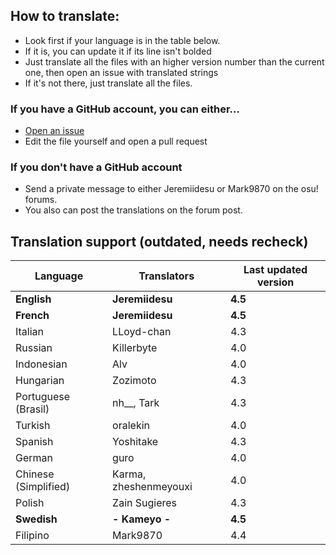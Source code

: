 ## How to translate:
* Look first if your language is in the table below.
* If it is, you can update it if its line isn't bolded
* Just translate all the files with an higher version number than the current one, then open an issue with translated strings
* If it's not there, just translate all the files. 

### If you have a GitHub account, you can either...
* [Open an issue](https://github.com/Jeremiidesu/osu-rank/issues)
* Edit the file yourself and open a pull request

### If you don't have a GitHub account
* Send a private message to either Jeremiidesu or Mark9870 on the osu! forums. 
* You also can post the translations on the forum post.

## Translation support (outdated, needs recheck)

| Language               | Translators           | Last updated version |
|------------------------|-----------------------|----------------------|
| **English**            | **Jeremiidesu**       | **4.5**              |
| **French**             | **Jeremiidesu**       | **4.5**              |
| Italian                | LLoyd-chan            | 4.3                  |
| Russian                | Killerbyte            | 4.0                  |
| Indonesian             | Alv                   | 4.0                  |
| Hungarian              | Zozimoto              | 4.3                  |
| Portuguese (Brasil)    | nh__, Tark            | 4.3                  |
| Turkish                | oralekin              | 4.0                  |
| Spanish                | Yoshitake             | 4.3                  |
| German                 | guro                  | 4.0                  |
| Chinese (Simplified)   | Karma, zheshenmeyouxi | 4.0                  |
| Polish                 | Zain Sugieres         | 4.3                  |
| **Swedish**            | **- Kameyo -**        | **4.5**              |
| Filipino               | Mark9870              | 4.4                  |
